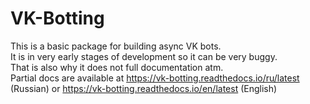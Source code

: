 # VK-Botting

This is a basic package for building async VK bots.<br>
It is in very early stages of development so it can be very buggy.<br>
That is also why it does not full documentation atm.<br>
Partial docs are available at https://vk-botting.readthedocs.io/ru/latest (Russian) or https://vk-botting.readthedocs.io/en/latest (English)
